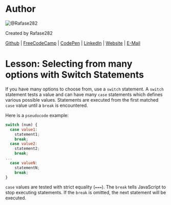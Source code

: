 # Author
![@Rafase282](https://avatars0.githubusercontent.com/Rafase282?&s=128)

Created by Rafase282

[Github](https://github.com/Rafase282) | [FreeCodeCamp](http://www.freecodecamp.com/rafase282) | [CodePen](http://codepen.io/Rafase282/) | [LinkedIn](https://www.linkedin.com/in/rafase282) | [Website](https://rafase282.github.io/) | [E-Mail](mailto:rafase282@gmail.com)

# Lesson: Selecting from many options with Switch Statements
If you have many options to choose from, use a `switch` statement. A `switch` statement tests a value and can have many `case` statements which defines various possible values. Statements are executed from the first matched `case` value until a `break` is encountered.

Here is a `pseudocode` example:

```js
switch (num) {
  case value1:
    statement1;
    break;
  case value2:
    statement2;
    break;
...
  case valueN:
    statementN;
    break;
}
```

`case` values are tested with strict equality (`===`). The `break` tells JavaScript to stop executing statements. If the `break` is omitted, the next statement will be executed.
